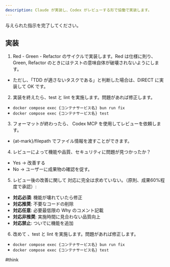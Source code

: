```yaml
---
description: Claude が実装し、Codex がレビューする形で協働で実装します。
---
```


与えられた指示を完了してください。

## 実装

1. Red - Green - Refactor のサイクルで実装します。Red は仕様に則り、Green, Refactor のときにはテストの意味自体が破壊されないようにします。
  - ただし、「TDD が適さないタスクである」と判断した場合は、DIRECT に実装して OK です。

2. 実装を終えたら、test と lint を実施します。問題があれば修正します。
  - `docker compose exec {コンテナサービス名} bun run fix`
  - `docker compose exec {コンテナサービス名} test`

3. フォーマットが終わったら、 Codex MCP を使用してレビューを依頼します。
  - {at-mark}/filepath でファイル情報を渡すことができます。

4. レビューによって機能や品質、セキュリティに問題が見つかったか？
  - Yes
    -> 改善する
  - No
    -> ユーザーに成果物の確認を促す。

5. レビュー後の改善に関して
対応に完全は求めていない。（原則、成果60%程度で承認）:

- **対応必須**: 機能が壊れていたら修正
- **対応推奨**: 不要なコードの削除
- **対応任意**: 必要最低限の Why のコメント記載
- **対応非推奨**: 実施時間に見合わない品質向上
- **対応禁止**: ついでに機能を追加

6. 改めて 、test と lint を実施します。問題があれば修正します。
  - `docker compose exec {コンテナサービス名} bun run fix`
  - `docker compose exec {コンテナサービス名} test`

#think
